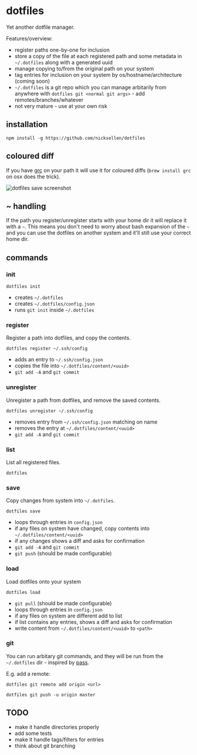 # dotfiles

Yet another dotfile manager.

Features/overview:

* register paths one-by-one for inclusion
* store a copy of the file at each registered path and some metadata in `~/.dotfiles` along with a generated uuid
* manage copying to/from the original path on your system
* tag entries for inclusion on your system by os/hostname/architecture (coming soon)
* `~/.dotfiles` is a git repo which you can manage arbitarily from anywhere with `dotfiles git <normal git args>` - add remotes/branches/whatever
* not very mature - use at your own risk

## installation

````
npm install -g https://github.com/nicksellen/dotfiles
````

## coloured diff

If you have [grc](https://github.com/garabik/grc) on your path it will use it for coloured diffs (`brew install grc` on osx does the trick).

![dotfiles save screenshot](http://nicksellen.co.uk/upld/dotfiles.save.png)

## ~ handling

If the path you register/unregister starts with your home dir it will replace it with a `~`. This means you don't need to worry about bash expansion of the `~` and you can use the dotfiles on another system and it'll still use your correct home dir.

## commands

### init

````
dotfiles init
````

* creates `~/.dotfiles`
* creates `~/.dotfiles/config.json`
* runs `git init` inside `~/.dotfiles`

### register

Register a path into dotfiles, and copy the contents.

````
dotfiles register ~/.ssh/config
````

* adds an entry to `~/.ssh/config.json`
* copies the file into `~/.dotfiles/content/<uuid>`
* `git add -A` and `git commit`

### unregister

Unregister a path from dotfiles, and remove the saved contents.

````
dotfiles unregister ~/.ssh/config
````

* removes entry from `~/.ssh/config.json` matching on name
* removes the entry at `~/.dotfiles/content/<uuid>`
* `git add -A` and `git commit`

### list

List all registered files.

````
dotfiles
````

### save

Copy changes from system into `~/.dotfiles`.

````
dotfiles save
````

* loops through entries in `config.json`
* if any files on system have changed, copy contents into `~/.dotfiles/content/<uuid>`
* if any changes shows a diff and asks for confirmation
* `git add -A` and `git commit`
* `git push` (should be made configurable)

### load

Load dotfiles onto your system

````
dotfiles load
````

* `git pull` (should be made configurable)
* loops through entries in `config.json`
* if any files on system are different add to list
* if list contains any entries, shows a diff and asks for confirmation
* write content from `~/.dotfiles/content/<uuid>` to `<path>`

### git

You can run arbitary git commands, and they will be run from the `~/.dotfiles` dir - inspired by [pass](http://www.passwordstore.org/). 

E.g. add a remote:

````
dotfiles git remote add origin <url>
````

````
dotfiles git push -u origin master
````

## TODO

* make it handle directories properly
* add some tests
* make it handle tags/filters for entries
* think about git branching